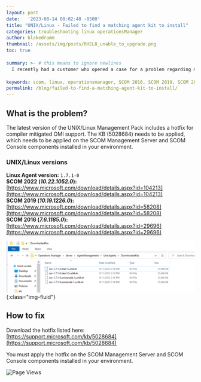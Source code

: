 ```yaml
---
layout: post
date:   '2023-08-14 08:02:48 -0500'
title: "UNIX/Linux - Failed to find a matching agent kit to install"
categories: troubleshooting linux operationsManager
author: blakedrumm
thumbnail: /assets/img/posts/RHEL8_unable_to_upgrade.png
toc: true

summary: >- # this means to ignore newlines
  I recently had a customer who opened a case for a problem regarding monitoring RHEL9 Linux Agents via SCOM. We were having trouble with the discovery wizard showing there were not any matching agent kits in SCOM.

keywords: scom, linux, operationsmanager, SCOM 2016, SCOM 2019, SCOM 2022, rhel, redhat, solaris, unix, scxagent, omiagent
permalink: /blog/failed-to-find-a-matching-agent-kit-to-install/
---
```

## What is the problem?

The latest version of the UNIX/Linux Management Pack includes a hotfix for compiler mitigated OMI support. The KB (5028684) needs to be applied, which needs to be applied on the SCOM Management Server and SCOM Console components installed in your environment.

### UNIX/Linux versions
**Linux Agent version:** `1.7.1-0` \
**SCOM 2022 (*10.22.1052.0*):** [https://www.microsoft.com/download/details.aspx?id=104213](https://www.microsoft.com/download/details.aspx?id=104213) \
**SCOM 2019 (*10.19.1226.0*):** [https://www.microsoft.com/download/details.aspx?id=58208](https://www.microsoft.com/download/details.aspx?id=58208) \
**SCOM 2016 (*7.6.1185.0*):** [https://www.microsoft.com/download/details.aspx?id=29696](https://www.microsoft.com/download/details.aspx?id=29696)

![Linux Agent versions](/assets/img/posts/linux-mp-1.7.1-0.png){:class="img-fluid"}

## How to fix
Download the hotfix listed here: \
[https://support.microsoft.com/kb/5028684](https://support.microsoft.com/kb/5028684)

You must apply the hotfix on the SCOM Management Server and SCOM Console components installed in your environment.

![Page Views](https://counter.blakedrumm.com/count/tag.svg?url=blakedrumm.com/blog/failed-to-find-a-matching-agent-kit-to-install//)

<!--
## Welcome to GitHub Pages

You can use the [editor on GitHub](https://github.com/blakedrumm/SCOM-Scripts-and-SQL/edit/master/docs/index.md) to maintain and preview the content for your website in Markdown files.

Whenever you commit to this repository, GitHub Pages will run [Jekyll](https://jekyllrb.com/) to rebuild the pages in your site, from the content in your Markdown files.

### Markdown

Markdown is a lightweight and easy-to-use syntax for styling your writing. It includes conventions for

```markdown
Syntax highlighted code block

# Header 1
## Header 2
### Header 3

- Bulleted
- List

1. Numbered
2. List

**Bold** and _Italic_ and `Code` text

[Link](url) and ![Image](src)
```

For more details see [GitHub Flavored Markdown](https://guides.github.com/features/mastering-markdown/).

### Jekyll Themes

Your Pages site will use the layout and styles from the Jekyll theme you have selected in your [repository settings](https://github.com/blakedrumm/SCOM-Scripts-and-SQL/settings/pages). The name of this theme is saved in the Jekyll `_config.yml` configuration file.

### Support or Contact

Having trouble with Pages? Check out our [documentation](https://docs.github.com/categories/github-pages-basics/) or [contact support](https://support.github.com/contact) and we’ll help you sort it out.

Tip:
To add auto-size pictures:
![/assets/img/posts/example.jpg](/assets/img/posts/example.jpg){:class="img-fluid"}
-->
